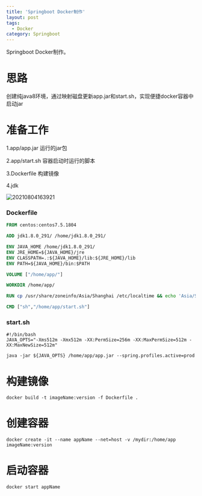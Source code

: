 ```yaml
---
title: 'Springboot Docker制作'
layout: post
tags:
  - Docker
category: Springboot
---
```

Springboot Docker制作。

<!--more-->

# 思路

创建纯java8环境，通过映射磁盘更新app.jar和start.sh，实现便捷docker容器中启动jar

# 准备工作

1.app/app.jar 运行的jar包

2.app/start.sh 容器启动时运行的脚本

3.Dockerfile 构建镜像

4.jdk

![20210804163921](https://raw.githubusercontent.com/QinL233/QinL233.github.io/master/images/20210804163921.png)

### Dockerfile

```dockerfile
FROM centos:centos7.5.1804

ADD jdk1.8.0_291/ /home/jdk1.8.0_291/

ENV JAVA_HOME /home/jdk1.8.0_291/
ENV JRE_HOME=${JAVA_HOME}/jre
ENV CLASSPATH=.:${JAVA_HOME}/lib:${JRE_HOME}/lib
ENV PATH=${JAVA_HOME}/bin:$PATH

VOLUME ["/home/app/"]

WORKDIR /home/app/

RUN cp /usr/share/zoneinfo/Asia/Shanghai /etc/localtime && echo 'Asia/Shanghai' >/etc/timezone

CMD ["sh","/home/app/start.sh"]
```

### start.sh

```shell
#!/bin/bash
JAVA_OPTS="-Xms512m -Xmx512m -XX:PermSize=256m -XX:MaxPermSize=512m -XX:MaxNewSize=512m"

java -jar ${JAVA_OPTS} /home/app/app.jar --spring.profiles.active=prod
```

# 构建镜像

```shell
docker build -t imageName:version -f Dockerfile .
```

# 创建容器

```shell
docker create -it --name appName --net=host -v /mydir:/home/app  imageName:version
```

# 启动容器

```shell
docker start appName
```

